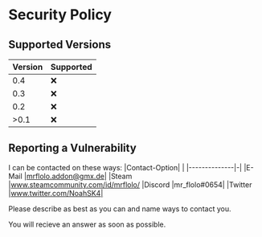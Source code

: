 # Security Policy

## Supported Versions


| Version | Supported          |
| ------- | ------------------ |
| 0.4     | :x:                |
| 0.3     | :x:                |
| 0.2     | :x:                |
| >0.1    | :x:                |

## Reporting a Vulnerability

I can be contacted on these ways:
|Contact-Option| |
|--------------|-|
|E-Mail        |mrflolo.addon@gmx.de|
|Steam         |www.steamcommunity.com/id/mrflolo/
|Discord       |mr_flolo#0654|
|Twitter       |www.twitter.com/NoahSK4|

Please describe as best as you can and name ways to contact you.

You will recieve an answer as soon as possible.

